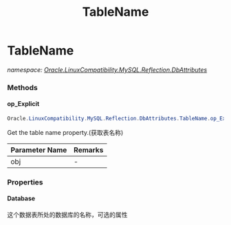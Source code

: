 ﻿---
title: TableName
---

# TableName
_namespace: [Oracle.LinuxCompatibility.MySQL.Reflection.DbAttributes](N-Oracle.LinuxCompatibility.MySQL.Reflection.DbAttributes.html)_



### Methods

#### op_Explicit
```csharp
Oracle.LinuxCompatibility.MySQL.Reflection.DbAttributes.TableName.op_Explicit(Oracle.LinuxCompatibility.MySQL.Reflection.DbAttributes.TableName)~System.String
```
Get the table name property.(获取表名称)

|Parameter Name|Remarks|
|--------------|-------|
|obj|-|




### Properties

#### Database
这个数据表所处的数据库的名称，可选的属性

